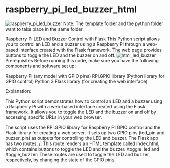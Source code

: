 # raspberry_pi_led_buzzer_html
![raspberry_pi_led_buzzer](https://github.com/qbi777/raspberry_pi_led_buzzer_html/assets/123941775/11c8fa44-b86d-4cd4-b2f8-934608a4cfe3)
Note:
  The template folder and the python folder want to take place in the same folder.
  
Raspberry Pi LED and Buzzer Control with Flask This Python script allows you to control an LED and a buzzer using a Raspberry Pi through a web-based interface created with the Flask framework. The web page provides buttons to toggle the LED and the buzzer on and off.
![html_led_buzzer](https://github.com/qbi777/raspberry_pi_led_buzzer_html/assets/123941775/1a01ece4-04c0-4ac7-af61-f2063475fb0d)
Prerequisites
Before running this code, make sure you have the following components and software set up:

Raspberry Pi (any model with GPIO pins)
RPi.GPIO library (Python library for GPIO control)
Python 3
Flask library (for creating the web interface)

Explanation:

This Python script demonstrates how to control an LED and a buzzer using a Raspberry Pi with a web-based interface created using the Flask framework. It allows you to toggle the LED and the buzzer on and off by accessing specific URLs in your web browser.

The script uses the RPi.GPIO library for Raspberry Pi GPIO control and the Flask library for creating a web server.
It sets up two GPIO pins (led_pin and buzzer_pin) as outputs for controlling the LED and buzzer.
The Flask app has two routes:
/: This route renders an HTML template called index.html, which contains buttons to toggle the LED and the buzzer.
/toggle_led and /toggle_buzzer: These routes are used to toggle the LED and buzzer, respectively, by changing the state of the GPIO pins.
